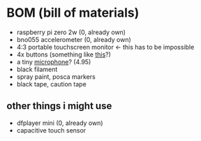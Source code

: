 # BOM (bill of materials)

- raspberry pi zero 2w (0, already own)
- bno055 accelerometer (0, already own)
- 4:3 portable touchscreen monitor <- this has to be impossible
- 4x buttons (something like [this](https://www.adafruit.com/product/6274)?)
- a tiny [microphone](https://www.adafruit.com/product/6049)? (4.95)
- black filament
- spray paint, posca markers
- black tape, caution tape

## other things i might use
- dfplayer mini (0, already own)
- capacitive touch sensor
